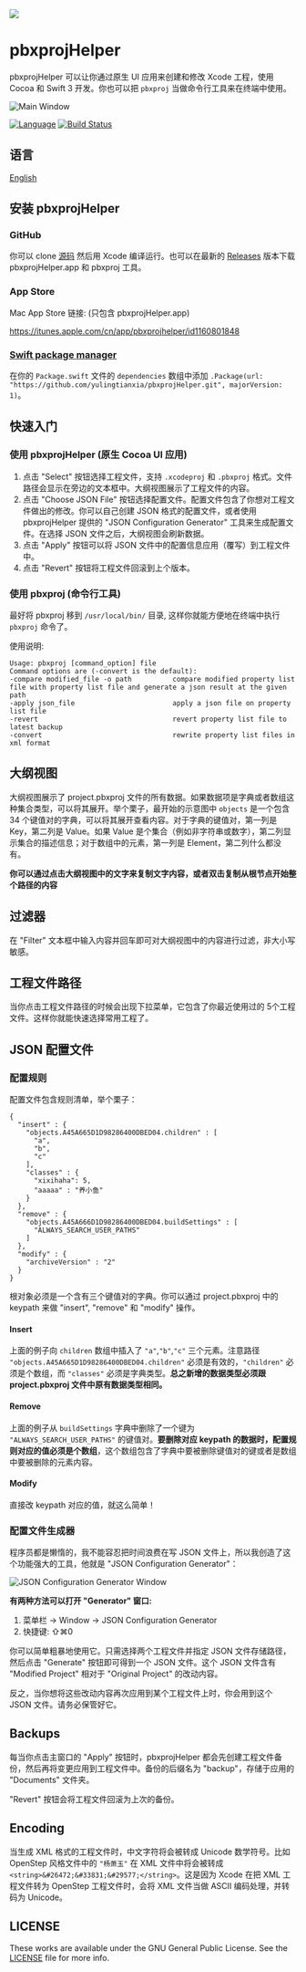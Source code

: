 ![](../images/appIcon.png)

# pbxprojHelper 

pbxprojHelper 可以让你通过原生 UI 应用来创建和修改 Xcode 工程，使用 Cocoa 和 Swift 3 开发。你也可以把 `pbxproj` 当做命令行工具来在终端中使用。

![Main Window](../images/MainWindow@2x.png)

[![Language](https://img.shields.io/badge/language-Swift%203.0-orange.svg)](https://swift.org)
[![Build Status](https://travis-ci.org/yulingtianxia/pbxprojHelper.svg?branch=master)](https://travis-ci.org/yulingtianxia/pbxprojHelper)

## 语言

[English](../README.md)

## 安装 pbxprojHelper

### GitHub

你可以 clone [源码](https://github.com/yulingtianxia/pbxprojHelper/) 然后用 Xcode 编译运行。也可以在最新的 [Releases](https://github.com/yulingtianxia/pbxprojHelper/releases) 版本下载 pbxprojHelper.app 和 pbxproj 工具。

### App Store

Mac App Store 链接: (只包含 pbxprojHelper.app)

https://itunes.apple.com/cn/app/pbxprojhelper/id1160801848

### [Swift package manager](https://swift.org/package-manager)

在你的 `Package.swift` 文件的 `dependencies` 数组中添加 `.Package(url: "https://github.com/yulingtianxia/pbxprojHelper.git", majorVersion: 1)`。

## 快速入门

### 使用 pbxprojHelper (原生 Cocoa UI 应用)

1. 点击 "Select" 按钮选择工程文件，支持 `.xcodeproj` 和 `.pbxproj` 格式。文件路径会显示在旁边的文本框中。大纲视图展示了工程文件的内容。
2. 点击 "Choose JSON File" 按钮选择配置文件。配置文件包含了你想对工程文件做出的修改。你可以自己创建 JSON 格式的配置文件，或者使用 pbxprojHelper 提供的 "JSON Configuration Generator" 工具来生成配置文件。在选择 JSON 文件之后，大纲视图会刷新数据。
3. 点击 "Apply" 按钮可以将 JSON 文件中的配置信息应用（覆写）到工程文件中。
4. 点击 "Revert" 按钮将工程文件回滚到上个版本。

### 使用 pbxproj (命令行工具)

最好将 pbxproj 移到 `/usr/local/bin/` 目录, 这样你就能方便地在终端中执行 `pbxproj` 命令了。

使用说明:

```
Usage: pbxproj [command_option] file
Command options are (-convert is the default):
-compare modified_file -o path          compare modified property list file with property list file and generate a json result at the given path
-apply json_file                        apply a json file on property list file
-revert                                 revert property list file to latest backup
-convert                                rewrite property list files in xml format
```

## 大纲视图

大纲视图展示了 project.pbxproj 文件的所有数据。如果数据项是字典或者数组这种集合类型，可以将其展开。举个栗子，最开始的示意图中 `objects` 是一个包含 34 个键值对的字典，可以将其展开查看内容。对于字典的键值对，第一列是 Key，第二列是 Value。如果 Value 是个集合（例如非字符串或数字），第二列显示集合的描述信息；对于数组中的元素，第一列是 Element，第二列什么都没有。

**你可以通过点击大纲视图中的文字来复制文字内容，或者双击复制从根节点开始整个路径的内容**

## 过滤器

在 "Filter" 文本框中输入内容并回车即可对大纲视图中的内容进行过滤，非大小写敏感。

## 工程文件路径

当你点击工程文件路径的时候会出现下拉菜单，它包含了你最近使用过的 5个工程文件。这样你就能快速选择常用工程了。

## JSON 配置文件

### 配置规则

配置文件包含规则清单，举个栗子：

```
{
  "insert" : {
    "objects.A45A665D1D98286400DBED04.children" : [
      "a",
      "b",
      "c"
    ],
    "classes" : {
      "xixihaha": 5,
      "aaaaa" : "养小鱼"
    }
  },
  "remove" : {
    "objects.A45A666D1D98286400DBED04.buildSettings" : [
      "ALWAYS_SEARCH_USER_PATHS"
    ]
  },
  "modify" : {
    "archiveVersion" : "2"
  }
}
```

根对象必须是一个含有三个键值对的字典。你可以通过 project.pbxproj 中的 keypath 来做 "insert", "remove" 和 "modify" 操作。

#### Insert

上面的例子向 `children` 数组中插入了 `"a"`,`"b"`,`"c"` 三个元素。注意路径 `"objects.A45A665D1D98286400DBED04.children"` 必须是有效的，`"children"` 必须是个数组，而 `"classes"` 必须是字典类型。**总之新增的数据类型必须跟 project.pbxproj  文件中原有数据类型相同。**

#### Remove

上面的例子从 `buildSettings` 字典中删除了一个键为 `"ALWAYS_SEARCH_USER_PATHS"` 的键值对。**要删除对应 keypath 的数据时，配置规则对应的值必须是个数组**，这个数组包含了字典中要被删除键值对的键或者是数组中要被删除的元素内容。

#### Modify

直接改 keypath 对应的值，就这么简单！

### 配置文件生成器

程序员都是懒惰的，我不能容忍把时间浪费在写 JSON 文件上，所以我创造了这个功能强大的工具，他就是 "JSON Configuration Generator"：

![JSON Configuration Generator Window](../images/GeneratorWindow@2x.png)

**有两种方法可以打开 "Generator" 窗口:**

1. 菜单栏 -> Window -> JSON Configuration Generator
2. 快捷键: ⇧⌘0

你可以简单粗暴地使用它。只需选择两个工程文件并指定 JSON 文件存储路径，然后点击 "Generate" 按钮即可得到一个 JSON 文件。这个 JSON 文件含有 "Modified Project" 相对于 "Original Project" 的改动内容。

反之，当你想将这些改动内容再次应用到某个工程文件上时，你会用到这个 JSON 文件。请务必保管好它。

## Backups

每当你点击主窗口的 "Apply" 按钮时，pbxprojHelper 都会先创建工程文件备份，然后再将变更应用到工程文件中。备份的后缀名为 "backup"，存储于应用的 "Documents" 文件夹。

"Revert" 按钮会将工程文件回滚为上次的备份。

## Encoding

当生成 XML 格式的工程文件时，中文字符将会被转成 Unicode 数学符号。比如 OpenStep 风格文件中的 `"杨萧玉"` 在 XML 文件中将会被转成 `<string>&#26472;&#33831;&#29577;</string>`。这是因为 Xcode 在把 XML 工程文件转为 OpenStep 工程文件时，会将 XML 文件当做 ASCII 编码处理，并转码为 Unicode。

## LICENSE

These works are available under the GNU General Public License. See the [LICENSE](../LICENSE) file for more info.